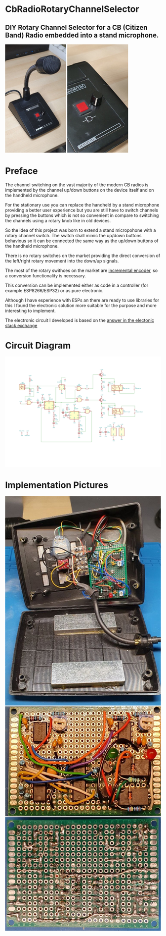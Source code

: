 # CbRadioRotaryChannelSelector
## DIY Rotary Channel Selector for a CB (Citizen Band) Radio embedded into a stand microphone.
<img src="./stand_microphone.jpg" alt="circuit diagram" height="350" >
<img src="./rotary_switch.jpg" alt="circuit diagram" height="350" >


# Preface
The channel switching on the vast majority of the modern CB radios is implemented by the channel up/down buttons on the device itself and on the handheld microphone. 

For the stationary use you can replace the handheld by a stand microphone providing a better user experience but you are still have to switch channels by pressing the buttons which is not so convenient in compare to switching the channels using a rotary knob like in old devices.

So the idea of this project was born to extend a stand micropohone with a rotary channel switch. The switch shall mimic the up/down buttons behavious so it can be connected the same way as the up/down buttons of the handheld microphone.
 
There is no rotary switches on the market providing the direct conversion of the left/right rotary movement into the down/up signals.

The most of the rotary swithces on the market are [incremental encoder](https://en.wikipedia.org/wiki/Incremental_encoder), so a conversion functionality is necessary.

This conversion can be implemented either as code in a controller (for example ESP8266/ESP32) or as pure electronic.

Although I have esperience with ESPs an there are ready to use libraries for this I found the electronic solution more suitable for the purpose and more interesting to implement.

The electronic circuit I developed is based on the [answer in the electonic stack exchange](https://electronics.stackexchange.com/a/290684)

# Circuit Diagram
<a href="./circuit_diagram.svg" target="_blank">
    <img src="./circuit_diagram.svg" alt="circuit diagram SVG" >
</a>

# Implementation Pictures
![wiring](wiring.jpg)
![circuit board front](circuit_board_front.jpg)
![circuit board back](circuit_board_back.jpg)